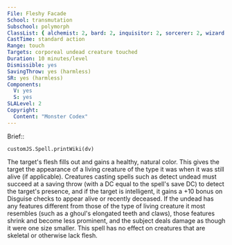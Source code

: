 ```yaml
---
File: Fleshy Facade
School: transmutation
Subschool: polymorph
ClassList: { alchemist: 2, bard: 2, inquisitor: 2, sorcerer: 2, wizard: 2, witch: 2, psychic: 2 }
CastTime: standard action
Range: touch
Targets: corporeal undead creature touched
Duration: 10 minutes/level
Dismissible: yes
SavingThrow: yes (harmless)
SR: yes (harmless)
Components:
  V: yes
  S: yes
SLALevel: 2
Copyright:
  Content: "Monster Codex"
---
```

Brief:: 

```dataviewjs
customJS.Spell.printWiki(dv)
```

The target's flesh fills out and gains a healthy, natural color. This gives the target the appearance of a living creature of the type it was when it was still alive (if applicable). Creatures casting spells such as detect undead must succeed at a saving throw (with a DC equal to the spell's save DC) to detect the target's presence, and if the target is intelligent, it gains a +10 bonus on Disguise checks to appear alive or recently deceased. If the undead has any features different from those of the type of living creature it most resembles (such as a ghoul's elongated teeth and claws), those features shrink and become less prominent, and the subject deals damage as though it were one size smaller. This spell has no effect on creatures that are skeletal or otherwise lack flesh.
